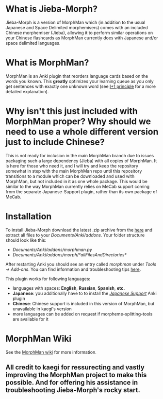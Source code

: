 # What is Jieba-Morph?

Jieba-Morph is a version of MorphMan which (in addition to the usual Japanese and Space Delimited morphemisers) comes with an included Chinese morphemiser (Jieba), allowing it to perform similar operations on your Chinese flashcards as MorphMan currently does with Japanese and/or space delimited languages.

# What is MorphMan?
MorphMan is an Anki plugin that reorders language cards based on the words you known. This
__greatly__ optimizes your learning queue as you only get sentences with exactly one unknown word (see
[I+1 principle](https://github.com/kaegi/MorphMan/wiki/I-plus-1) for a more detailed explanation).

# Why isn't this just included with MorphMan proper? Why should we need to use a whole different version just to include Chinese?

This is not ready for inclusion in the main MorphMan branch due to issues packaging such a large dependency (Jieba) with all copies of MorphMan. It is here for those who need it, and I will try and keep the repository somewhat in step with the main MorphMan repo until this repository transitions to a module which can be downloaded and used with MorphMan, but not included in it as one whole package. This would be similar to the way MorphMan currently relies on MeCab support coming from the separate Japanese-Support plugin, rather than its own package of MeCab.

# Installation

To install Jieba-Morph download the latest .zip archive from the [here](https://github.com/NinKenDo64/Jieba-Morph/releases)
and extract all files to your _Documents/Anki/addons_. Your folder structure should look like this:

-   _Documents/Anki/addons/morphman.py_
-   _Documents/Anki/addons/morph/\*allFilesAndDirectories\*_

After restarting Anki you should see an entry called _morphman_ under _Tools -> Add-ons_. You can find information and troubleshooting tips [here](https://github.com/kaegi/MorphMan/wiki/Installation).

This plugin works for following languages:
-   languages with spaces: __English__, __Russian__, __Spanish__, __etc.__
-   __Japanese__: you additionally have to to install the _[Japanese Support](https://ankiweb.net/shared/info/3918629684)_ Anki plugin
-   __Chinese__: Chinese support is included in this version of MorphMan, but unavailable in kaegi's version
-   more languages can be added on request if morpheme-splitting-tools are available for it


# MorphMan Wiki

See the [MorphMan wiki](https://github.com/kaegi/MorphMan/wiki) for more information.

## All credit to kaegi for ressurecting and vastly improving the MorphMan project to make this possible. And for offering his assistance in troubleshooting Jieba-Morph's rocky start.
